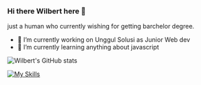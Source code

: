 ### Hi there Wilbert here 👋

just a human who currently wishing for getting barchelor degree. 

- 🔭 I’m currently working on Unggul Solusi as Junior Web dev
- 🌱 I’m currently learning anything about javascript


![Wilbert's GitHub stats](https://github-readme-stats.vercel.app/api?username=kerbaudisko21)

[![My Skills](https://skillicons.dev/icons?i=js,html,css,ts,php,laravel,nextjs,mongodb,java)](https://skillicons.dev)
